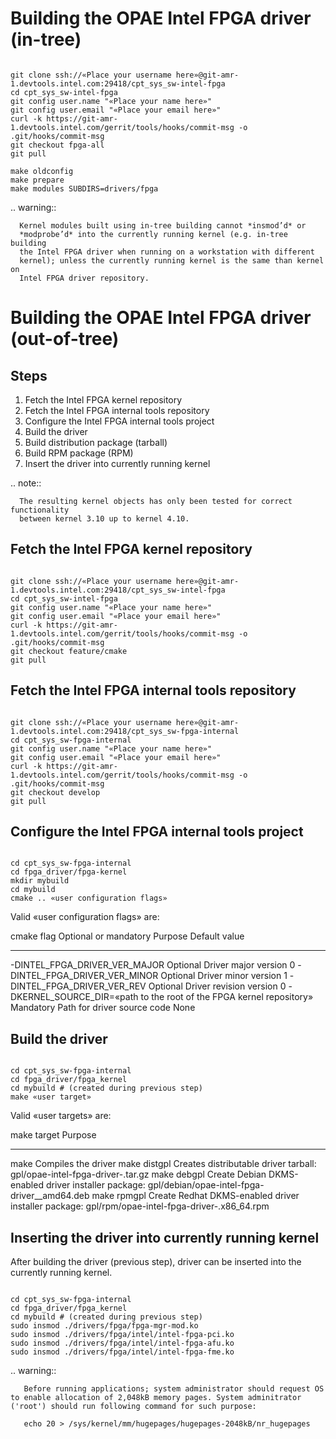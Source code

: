 Building the OPAE Intel FPGA driver (in-tree)
=============================================

``` {.bash}

git clone ssh://«Place your username here»@git-amr-1.devtools.intel.com:29418/cpt_sys_sw-intel-fpga
cd cpt_sys_sw-intel-fpga
git config user.name "«Place your name here»"
git config user.email "«Place your email here»"
curl -k https://git-amr-1.devtools.intel.com/gerrit/tools/hooks/commit-msg -o .git/hooks/commit-msg
git checkout fpga-all
git pull

make oldconfig
make prepare
make modules SUBDIRS=drivers/fpga

```

.. warning::

```
  Kernel modules built using in-tree building cannot *insmod’d* or
  *modprobe’d* into the currently running kernel (e.g. in-tree building
  the Intel FPGA driver when running on a workstation with different
  kernel); unless the currently running kernel is the same than kernel on
  Intel FPGA driver repository.
```

Building the OPAE Intel FPGA driver (out-of-tree)
============================================

Steps
-----

1.  Fetch the Intel FPGA kernel repository
2.  Fetch the Intel FPGA internal tools repository
3.  Configure the Intel FPGA internal tools project
4.  Build the driver
5.  Build distribution package (tarball)
6.  Build RPM package (RPM)
7.  Insert the driver into currently running kernel

.. note::

```
  The resulting kernel objects has only been tested for correct functionality
  between kernel 3.10 up to kernel 4.10.
```

Fetch the Intel FPGA kernel repository
--------------------------------------

``` {.bash}

git clone ssh://«Place your username here»@git-amr-1.devtools.intel.com:29418/cpt_sys_sw-intel-fpga
cd cpt_sys_sw-intel-fpga
git config user.name "«Place your name here»"
git config user.email "«Place your email here»"
curl -k https://git-amr-1.devtools.intel.com/gerrit/tools/hooks/commit-msg -o .git/hooks/commit-msg
git checkout feature/cmake
git pull

```

Fetch the Intel FPGA internal tools repository
----------------------------------------------

``` {.bash}

git clone ssh://«Place your username here»@git-amr-1.devtools.intel.com:29418/cpt_sys_sw-fpga-internal
cd cpt_sys_sw-fpga-internal
git config user.name "«Place your name here»"
git config user.email "«Place your email here»"
curl -k https://git-amr-1.devtools.intel.com/gerrit/tools/hooks/commit-msg -o .git/hooks/commit-msg
git checkout develop
git pull

```

Configure the Intel FPGA internal tools project
-----------------------------------------------

``` {.bash}

cd cpt_sys_sw-fpga-internal
cd fpga_driver/fpga-kernel
mkdir mybuild
cd mybuild
cmake .. «user configuration flags»

```

Valid «user configuration flags» are:

  cmake flag                                                             Optional or mandatory   Purpose                       Default value
  ---------------------------------------------------------------------- ----------------------- ----------------------------- ---------------
  -DINTEL_FPGA_DRIVER_VER_MAJOR                                          Optional                Driver major version          0
  -DINTEL_FPGA_DRIVER_VER_MINOR                                          Optional                Driver minor version          1
  -DINTEL_FPGA_DRIVER_VER_REV                                            Optional                Driver revision version       0
  -DKERNEL_SOURCE_DIR=«path to the root of the FPGA kernel repository»   Mandatory               Path for driver source code   None

Build the driver
----------------

``` {.bash}

cd cpt_sys_sw-fpga-internal
cd fpga_driver/fpga_kernel
cd mybuild # (created during previous step)
make «user target»

```

Valid «user targets» are:

  make target                Purpose
  -------------------------- ----------------------------------------------------------------------------------------------------------
  make                       Compiles the driver
  make distgpl               Creates distributable driver tarball: gpl/opae-intel-fpga-driver-<release>.tar.gz
  make debgpl                Create Debian DKMS-enabled driver installer package: gpl/debian/opae-intel-fpga-driver_<release>_amd64.deb
  make rpmgpl                Create Redhat DKMS-enabled driver installer package: gpl/rpm/opae-intel-fpga-driver-<release>.x86_64.rpm

Inserting the driver into currently running kernel
--------------------------------------------------

After building the driver (previous step), driver can be inserted into
the currently running kernel.

``` {.bash}

cd cpt_sys_sw-fpga-internal
cd fpga_driver/fpga_kernel
cd mybuild # (created during previous step)
sudo insmod ./drivers/fpga/fpga-mgr-mod.ko
sudo insmod ./drivers/fpga/intel/intel-fpga-pci.ko
sudo insmod ./drivers/fpga/intel/intel-fpga-afu.ko
sudo insmod ./drivers/fpga/intel/intel-fpga-fme.ko

```

.. warning::

```
   Before running applications; system administrator should request OS to enable allocation of 2,048kB memory pages. System adminitrator ('root') should run following command for such purpose:

   echo 20 > /sys/kernel/mm/hugepages/hugepages-2048kB/nr_hugepages
```
